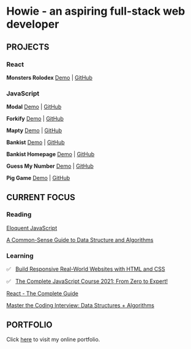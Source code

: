 # Howie - an aspiring full-stack web developer
## PROJECTS

### React

**Monsters Rolodex** [Demo](https://howiework.github.io/monsters-rolodex/) | [GitHub](https://github.com/HowieWork/monsters-rolodex)

### JavaScript

**Modal** [Demo](https://howiework.github.io/Modal/) | [GitHub](https://github.com/HowieWork/Modal)

**Forkify** [Demo](https://forkify-howie.netlify.app/) | [GitHub](https://github.com/HowieWork/Forkify)

**Mapty** [Demo](https://howiework.github.io/Mapty/) | [GitHub](https://github.com/HowieWork/Mapty)

**Bankist** [Demo](https://howiework.github.io/Bankist/) | [GitHub](https://github.com/HowieWork/Bankist)

**Bankist Homepage** [Demo](https://howiework.github.io/Bankist-homepage/) | [GitHub](https://github.com/HowieWork/Bankist-homepage)

**Guess My Number** [Demo](https://howiework.github.io/Guess-my-number/) | [GitHub](https://github.com/HowieWork/Guess-my-number)

**Pig Game** [Demo](https://howiework.github.io/Pig-game/) | [GitHub](https://github.com/HowieWork/Pig-game)

## CURRENT FOCUS
### Reading 

[Eloquent JavaScript](https://github.com/HowieWork/learn-eloquent-js)

[A Common-Sense Guide to Data Structure and Algorithms](https://github.com/HowieWork/a-common-sense-guide-to-data-structure-and-algorithms)

### Learning 

:white_check_mark: &nbsp; [Build Responsive Real-World Websites with HTML and CSS](https://github.com/HowieWork/html-css-with-jonas)

:white_check_mark: &nbsp; [The Complete JavaScript Course 2021: From Zero to Expert!](https://github.com/HowieWork/complete-javascript-with-jonas)

[React - The Complete Guide](https://www.udemy.com/share/101Wby2@PUdKV1pfSlIJcEdKBGJNfQ==/)

[Master the Coding Interview: Data Structures + Algorithms](https://github.com/HowieWork/master-the-coding-interview-ZTM)

## PORTFOLIO
Click [here](https://howiework.com/) to visit my online portfolio.
